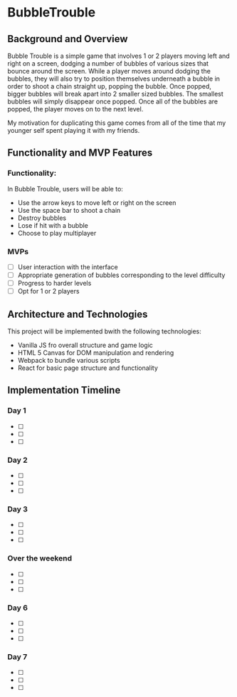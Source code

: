 # BubbleTrouble
## Background and Overview
  Bubble Trouble is a simple game that involves 1 or 2 players moving left and right on a screen, dodging a number of bubbles of various sizes that bounce around the screen. While a player moves around dodging the bubbles, they will also try to position themselves underneath a bubble in order to shoot a chain straight up, popping the bubble. Once popped, bigger bubbles will break apart into 2 smaller sized bubbles. The smallest bubbles will simply disappear once popped. Once all of the bubbles are popped, the player moves on to the next level.
  
  My motivation for duplicating this game comes from all of the time that my younger self spent playing it with my friends.
  
## Functionality and MVP Features
### Functionality:
In Bubble Trouble, users will be able to:
* Use the arrow keys to move left or right on the screen
* Use the space bar to shoot a chain
* Destroy bubbles
* Lose if hit with a bubble
* Choose to play multiplayer

### MVPs
- [ ] User interaction with the interface
- [ ] Appropriate generation of bubbles corresponding to the level difficulty
- [ ] Progress to harder levels
- [ ] Opt for 1 or 2 players

## Architecture and Technologies
This project will be implemented bwith the following technologies:

  * Vanilla JS fro overall structure and game logic
  * HTML 5 Canvas for DOM manipulation and rendering
  * Webpack to bundle various scripts
  * React for basic page structure and functionality
  
## Implementation Timeline
### Day 1
- [ ] 
- [ ]
- [ ]
### Day 2
- [ ] 
- [ ]
- [ ]
### Day 3
- [ ] 
- [ ]
- [ ]
### Over the weekend
- [ ] 
- [ ]
- [ ]
### Day 6
- [ ] 
- [ ]
- [ ]
### Day 7
- [ ] 
- [ ]
- [ ]

